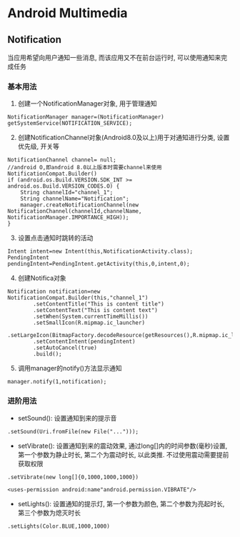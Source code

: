 # Android Multimedia

## Notification
当应用希望向用户通知一些消息, 而该应用又不在前台运行时, 可以使用通知来完成任务

### 基本用法
1. 创建一个NotificationManager对象, 用于管理通知
```
NotificationManager manager=(NotificationManager) getSystemService(NOTIFICATION_SERVICE);
```
2. 创建NotificationChannel对象(Android8.0及以上)用于对通知进行分类, 设置优先级, 开关等
```
NotificationChannel channel= null;
//android O,即android 8.0以上版本时需要channel来使用NotificationCompat.Builder()
if (android.os.Build.VERSION.SDK_INT >= android.os.Build.VERSION_CODES.O) {
    String channelId="channel_1";
    String channelName="Notification";
    manager.createNotificationChannel(new NotificationChannel(channelId,channelName, NotificationManager.IMPORTANCE_HIGH));
}
```
3. 设置点击通知时跳转的活动
```
Intent intent=new Intent(this,NotificationActivity.class);
PendingIntent pendingIntent=PendingIntent.getActivity(this,0,intent,0);
```
4. 创建Notifica对象
```
Notification notification=new NotificationCompat.Builder(this,"channel_1")
        .setContentTitle("This is content title")
        .setContentText("This is content text")
        .setWhen(System.currentTimeMillis())
        .setSmallIcon(R.mipmap.ic_launcher)
        .setLargeIcon(BitmapFactory.decodeResource(getResources(),R.mipmap.ic_launcher))
        .setContentIntent(pendingIntent)
        .setAutoCancel(true)
        .build();
```
5. 调用manager的notify()方法显示通知
```
manager.notify(1,notification);
```

### 进阶用法

+ setSound(): 设置通知到来的提示音
```
.setSound(Uri.fromFile(new File("...")));
```

+ setVibrate(): 设置通知到来的震动效果, 通过long[]内的时间参数(毫秒)设置, 第一个参数为静止时长,
第二个为震动时长, 以此类推. 不过使用震动需要提前获取权限
```
.setVibrate(new long[]{0,1000,1000,1000})
```
```
<uses-permission android:name"android.permission.VIBRATE"/>
```

+ setLights(): 设置通知的提示灯, 第一个参数为颜色, 第二个参数为亮起时长, 第三个参数为熄灭时长
```
.setLights(Color.BLUE,1000,1000)
```